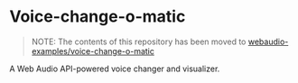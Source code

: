 # Voice-change-o-matic

> NOTE: The contents of this repository has been moved to [webaudio-examples/voice-change-o-matic](https://github.com/mdn/webaudio-examples/tree/main/voice-change-o-matic)

A Web Audio API-powered voice changer and visualizer.
